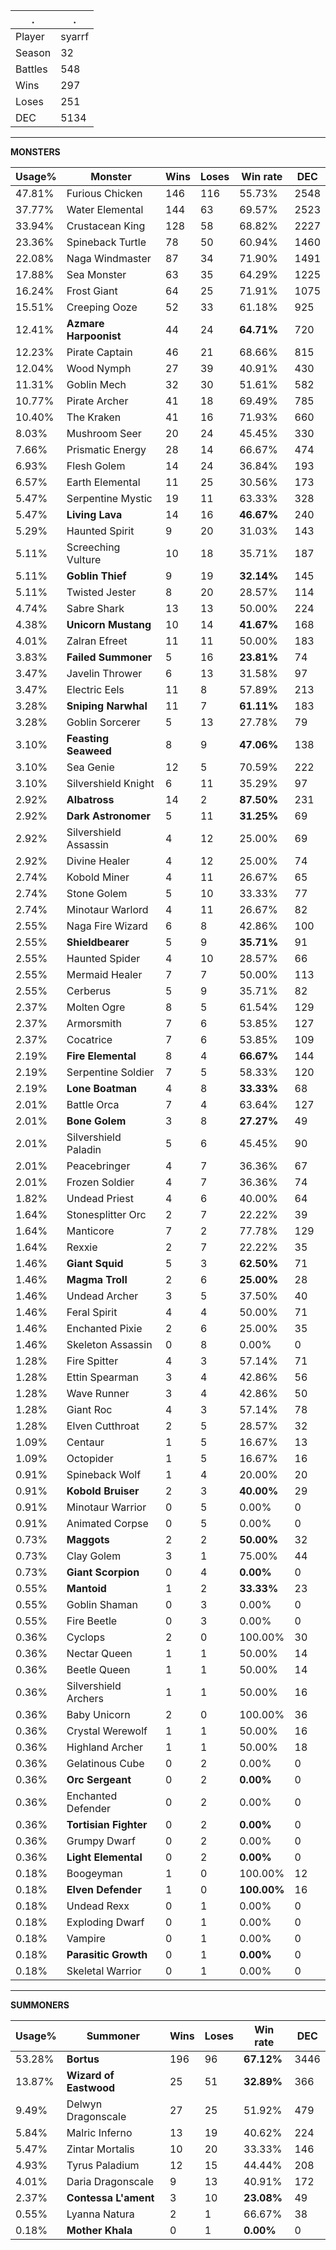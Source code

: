.|.
|-|-
Player|syarrf
Season|32
Battles|548
Wins|297
Loses|251
DEC|5134

---
**MONSTERS**

Usage%|Monster|Wins|Loses|Win rate|DEC|
-|-|-|-|-|-|
47.81%|Furious Chicken|146|116|55.73%|2548|
37.77%|Water Elemental|144|63|69.57%|2523|
33.94%|Crustacean King|128|58|68.82%|2227|
23.36%|Spineback Turtle|78|50|60.94%|1460|
22.08%|Naga Windmaster|87|34|71.90%|1491|
17.88%|Sea Monster|63|35|64.29%|1225|
16.24%|Frost Giant|64|25|71.91%|1075|
15.51%|Creeping Ooze|52|33|61.18%|925|
12.41%|**Azmare Harpoonist**|44|24|**64.71%**|720|
12.23%|Pirate Captain|46|21|68.66%|815|
12.04%|Wood Nymph|27|39|40.91%|430|
11.31%|Goblin Mech|32|30|51.61%|582|
10.77%|Pirate Archer|41|18|69.49%|785|
10.40%|The Kraken|41|16|71.93%|660|
8.03%|Mushroom Seer|20|24|45.45%|330|
7.66%|Prismatic Energy|28|14|66.67%|474|
6.93%|Flesh Golem|14|24|36.84%|193|
6.57%|Earth Elemental|11|25|30.56%|173|
5.47%|Serpentine Mystic|19|11|63.33%|328|
5.47%|**Living Lava**|14|16|**46.67%**|240|
5.29%|Haunted Spirit|9|20|31.03%|143|
5.11%|Screeching Vulture|10|18|35.71%|187|
5.11%|**Goblin Thief**|9|19|**32.14%**|145|
5.11%|Twisted Jester|8|20|28.57%|114|
4.74%|Sabre Shark|13|13|50.00%|224|
4.38%|**Unicorn Mustang**|10|14|**41.67%**|168|
4.01%|Zalran Efreet|11|11|50.00%|183|
3.83%|**Failed Summoner**|5|16|**23.81%**|74|
3.47%|Javelin Thrower|6|13|31.58%|97|
3.47%|Electric Eels|11|8|57.89%|213|
3.28%|**Sniping Narwhal**|11|7|**61.11%**|183|
3.28%|Goblin Sorcerer|5|13|27.78%|79|
3.10%|**Feasting Seaweed**|8|9|**47.06%**|138|
3.10%|Sea Genie|12|5|70.59%|222|
3.10%|Silvershield Knight|6|11|35.29%|97|
2.92%|**Albatross**|14|2|**87.50%**|231|
2.92%|**Dark Astronomer**|5|11|**31.25%**|69|
2.92%|Silvershield Assassin|4|12|25.00%|69|
2.92%|Divine Healer|4|12|25.00%|74|
2.74%|Kobold Miner|4|11|26.67%|65|
2.74%|Stone Golem|5|10|33.33%|77|
2.74%|Minotaur Warlord|4|11|26.67%|82|
2.55%|Naga Fire Wizard|6|8|42.86%|100|
2.55%|**Shieldbearer**|5|9|**35.71%**|91|
2.55%|Haunted Spider|4|10|28.57%|66|
2.55%|Mermaid Healer|7|7|50.00%|113|
2.55%|Cerberus|5|9|35.71%|82|
2.37%|Molten Ogre|8|5|61.54%|129|
2.37%|Armorsmith|7|6|53.85%|127|
2.37%|Cocatrice|7|6|53.85%|109|
2.19%|**Fire Elemental**|8|4|**66.67%**|144|
2.19%|Serpentine Soldier|7|5|58.33%|120|
2.19%|**Lone Boatman**|4|8|**33.33%**|68|
2.01%|Battle Orca|7|4|63.64%|127|
2.01%|**Bone Golem**|3|8|**27.27%**|49|
2.01%|Silvershield Paladin|5|6|45.45%|90|
2.01%|Peacebringer|4|7|36.36%|67|
2.01%|Frozen Soldier|4|7|36.36%|74|
1.82%|Undead Priest|4|6|40.00%|64|
1.64%|Stonesplitter Orc|2|7|22.22%|39|
1.64%|Manticore|7|2|77.78%|129|
1.64%|Rexxie|2|7|22.22%|35|
1.46%|**Giant Squid**|5|3|**62.50%**|71|
1.46%|**Magma Troll**|2|6|**25.00%**|28|
1.46%|Undead Archer|3|5|37.50%|40|
1.46%|Feral Spirit|4|4|50.00%|71|
1.46%|Enchanted Pixie|2|6|25.00%|35|
1.46%|Skeleton Assassin|0|8|0.00%|0|
1.28%|Fire Spitter|4|3|57.14%|71|
1.28%|Ettin Spearman|3|4|42.86%|56|
1.28%|Wave Runner|3|4|42.86%|50|
1.28%|Giant Roc|4|3|57.14%|78|
1.28%|Elven Cutthroat|2|5|28.57%|32|
1.09%|Centaur|1|5|16.67%|13|
1.09%|Octopider|1|5|16.67%|16|
0.91%|Spineback Wolf|1|4|20.00%|20|
0.91%|**Kobold Bruiser**|2|3|**40.00%**|29|
0.91%|Minotaur Warrior|0|5|0.00%|0|
0.91%|Animated Corpse|0|5|0.00%|0|
0.73%|**Maggots**|2|2|**50.00%**|32|
0.73%|Clay Golem|3|1|75.00%|44|
0.73%|**Giant Scorpion**|0|4|**0.00%**|0|
0.55%|**Mantoid**|1|2|**33.33%**|23|
0.55%|Goblin Shaman|0|3|0.00%|0|
0.55%|Fire Beetle|0|3|0.00%|0|
0.36%|Cyclops|2|0|100.00%|30|
0.36%|Nectar Queen|1|1|50.00%|14|
0.36%|Beetle Queen|1|1|50.00%|14|
0.36%|Silvershield Archers|1|1|50.00%|16|
0.36%|Baby Unicorn|2|0|100.00%|36|
0.36%|Crystal Werewolf|1|1|50.00%|16|
0.36%|Highland Archer|1|1|50.00%|18|
0.36%|Gelatinous Cube|0|2|0.00%|0|
0.36%|**Orc Sergeant**|0|2|**0.00%**|0|
0.36%|Enchanted Defender|0|2|0.00%|0|
0.36%|**Tortisian Fighter**|0|2|**0.00%**|0|
0.36%|Grumpy Dwarf|0|2|0.00%|0|
0.36%|**Light Elemental**|0|2|**0.00%**|0|
0.18%|Boogeyman|1|0|100.00%|12|
0.18%|**Elven Defender**|1|0|**100.00%**|16|
0.18%|Undead Rexx|0|1|0.00%|0|
0.18%|Exploding Dwarf|0|1|0.00%|0|
0.18%|Vampire|0|1|0.00%|0|
0.18%|**Parasitic Growth**|0|1|**0.00%**|0|
0.18%|Skeletal Warrior|0|1|0.00%|0|

---
**SUMMONERS**

Usage%|Summoner|Wins|Loses|Win rate|DEC|
-|-|-|-|-|-|
53.28%|**Bortus**|196|96|**67.12%**|3446|
13.87%|**Wizard of Eastwood**|25|51|**32.89%**|366|
9.49%|Delwyn Dragonscale|27|25|51.92%|479|
5.84%|Malric Inferno|13|19|40.62%|224|
5.47%|Zintar Mortalis|10|20|33.33%|146|
4.93%|Tyrus Paladium|12|15|44.44%|208|
4.01%|Daria Dragonscale|9|13|40.91%|172|
2.37%|**Contessa L'ament**|3|10|**23.08%**|49|
0.55%|Lyanna Natura|2|1|66.67%|38|
0.18%|**Mother Khala**|0|1|**0.00%**|0|
